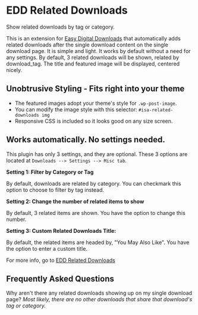 EDD Related Downloads
=====================

Show related downloads by tag or category.

This is an extension for [Easy Digital Downloads](http://wordpress.org/extend/plugins/easy-digital-downloads/) that automatically adds related downloads after the single download content on the single download page. 
It is simple and light. It works by default without a need for any settings. By default, 3 related downloads will be shown, related by download_tag. The title and featured image will be displayed, centered nicely. 

Unobtrusive Styling - Fits right into your theme
------------------------------------------------

- The featured images adopt your theme's style for `.wp-post-image`.
- You can modify the image style with this selector: `#isa-related-downloads img `
- Responsive CSS is included so it looks good on any size screen.

Works automatically. No settings needed.
----------------------------------------
This plugin has only 3 settings, and they are optional. These 3 options are located at `Downloads --> Settings --> Misc tab`.

**Setting 1: Filter by Category or Tag**

By default, downloads are related by category. You can checkmark this option to choose to filter by tag instead.

**Setting 2: Change the number of related items to show**

By default, 3 related items are shown. You have the option to change this number.

**Setting 3: Custom Related Downloads Title:**

By default, the related items are headed by, "You May Also Like". You have the option to enter a custom title.

For more info, go to [EDD Related Downloads](http://isabelcastillo.com/edd-related-downloads-plugin/) 



Frequently Asked Questions
--------------------------
Why aren't there any related downloads showing up on my single download page?
*Most likely, there are no other downloads that share that download's tag or category.*
